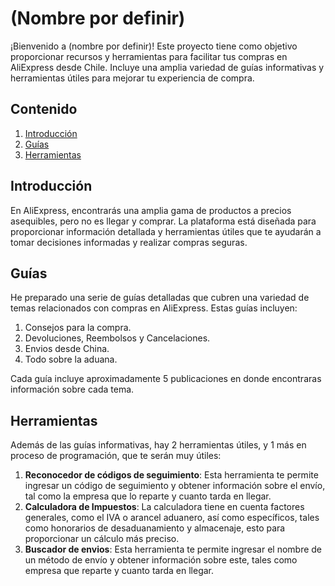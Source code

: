 # (Nombre por definir)
¡Bienvenido a (nombre por definir)! Este proyecto tiene como objetivo proporcionar recursos y herramientas para facilitar tus compras en AliExpress desde Chile. Incluye una amplia variedad de guías informativas y herramientas útiles para mejorar tu experiencia de compra.

## Contenido
1. [Introducción](#introducción)
2. [Guías](#guías)
3. [Herramientas](#herramientas)

## Introducción
En AliExpress, encontrarás una amplia gama de productos a precios asequibles, pero no es llegar y comprar. La plataforma está diseñada para proporcionar información detallada y herramientas útiles que te ayudarán a tomar decisiones informadas y realizar compras seguras.

## Guías
He preparado una serie de guías detalladas que cubren una variedad de temas relacionados con compras en AliExpress. Estas guías incluyen:

1. Consejos para la compra.
2. Devoluciones, Reembolsos y Cancelaciones.
3. Envios desde China.
4. Todo sobre la aduana.

Cada guía incluye aproximadamente 5 publicaciones en donde encontraras información sobre cada tema.

## Herramientas
Además de las guías informativas, hay 2 herramientas útiles, y 1 más en proceso de programación, que te serán muy útiles:

1. **Reconocedor de códigos de seguimiento**: Esta herramienta te permite ingresar un código de seguimiento y obtener información sobre el envío, tal como la empresa que lo reparte y cuanto tarda en llegar.
2. **Calculadora de Impuestos**: La calculadora tiene en cuenta factores generales, como el IVA o arancel aduanero, así como específicos, tales como honorarios de desaduanamiento y almacenaje, esto para proporcionar un cálculo más preciso.
3. **Buscador de envios**: Esta herramienta te permite ingresar el nombre de un método de envío y obtener información sobre este, tales como empresa que reparte y cuanto tarda en llegar.
